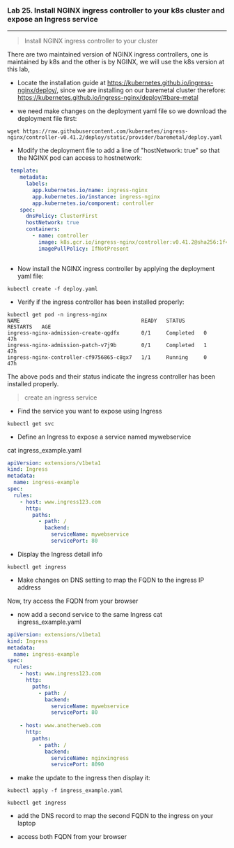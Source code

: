 ### Lab 25. Install NGINX ingress controller to your k8s cluster and expose an Ingress service
___

> Install NGINX ingress controller to your cluster

There are two maintained version of NGINX ingress controllers, one is maintained by k8s and the other is by NGINX, we will use the k8s version at this lab,

* Locate the installation guide at https://kubernetes.github.io/ingress-nginx/deploy/, since we are installing on our baremetal cluster therefore:
https://kubernetes.github.io/ingress-nginx/deploy/#bare-metal

* we need make changes on the deployment yaml file so we download the deployment file first:
```
wget https://raw.githubusercontent.com/kubernetes/ingress-nginx/controller-v0.41.2/deploy/static/provider/baremetal/deploy.yaml
```

* Modify the deployment file to add a line of "hostNetwork: true" so that the NGINX pod can access to hostnetwork:

```yaml
 template:
    metadata:
      labels:
        app.kubernetes.io/name: ingress-nginx
        app.kubernetes.io/instance: ingress-nginx
        app.kubernetes.io/component: controller
    spec:
      dnsPolicy: ClusterFirst
      hostNetwork: true
      containers:
        - name: controller
          image: k8s.gcr.io/ingress-nginx/controller:v0.41.2@sha256:1f4f402b9c14f3ae92b11ada1dfe9893a88f0faeb0b2f4b903e2c67a0c3bf0de
          imagePullPolicy: IfNotPresent
          
``` 

* Now install the NGINX ingress controller by applying the deployment yaml file:
```
kubectl create -f deploy.yaml
```
* Verify if the ingress controller has been installed properly:

```
kubectl get pod -n ingress-nginx
NAME                                       READY   STATUS      RESTARTS   AGE
ingress-nginx-admission-create-qgdfx       0/1     Completed   0          47h
ingress-nginx-admission-patch-v7j9b        0/1     Completed   1          47h
ingress-nginx-controller-cf9756865-c8gx7   1/1     Running     0          47h
```

The above pods and their status indicate the ingress controller has been installed properly.

> create an ingress service

* Find the service you want to expose using Ingress

```
kubectl get svc
```
* Define an Ingress to expose a service named mywebservice

cat ingress_example.yaml

```yaml
apiVersion: extensions/v1beta1
kind: Ingress
metadata:
  name: ingress-example
spec:
  rules:
    - host: www.ingress123.com 
      http:
        paths:
          - path: /
            backend:
              serviceName: mywebservice 
              servicePort: 80
```

* Display the Ingress detail info

```
kubectl get ingress
```

* Make changes on DNS setting to map the FQDN to the ingress IP address

Now, try access the FQDN from your browser


* now add a second service to the same Ingress
cat ingress_example.yaml
```yaml
apiVersion: extensions/v1beta1
kind: Ingress
metadata:
  name: ingress-example
spec:
  rules:
    - host: www.ingress123.com 
      http:
        paths:
          - path: /
            backend:
              serviceName: mywebservice 
              servicePort: 80
    
    - host: www.anotherweb.com 
      http:
        paths:
          - path: /
            backend:
              serviceName: nginxingress 
              servicePort: 8090
```
* make the update to the ingress then display it:

```
kubectl apply -f ingress_example.yaml
```
```
kubectl get ingress
```

* add the DNS record to map the second FQDN to the ingress on your laptop

* access both FQDN from your browser 

